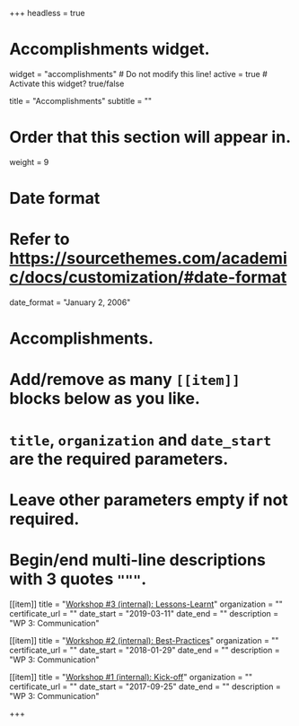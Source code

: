 +++
headless = true 
# Accomplishments widget.
widget = "accomplishments"  # Do not modify this line!
active = true # Activate this widget? true/false

title = "Accomplish&shy;ments"
subtitle = ""

# Order that this section will appear in.
weight = 9

# Date format
#   Refer to https://sourcethemes.com/academic/docs/customization/#date-format
date_format = "January 2, 2006"

# Accomplishments.
#   Add/remove as many `[[item]]` blocks below as you like.
#   `title`, `organization` and `date_start` are the required parameters.
#   Leave other parameters empty if not required.
#   Begin/end multi-line descriptions with 3 quotes `"""`.

[[item]]
  title = "[Workshop #3 (internal): Lessons-Learnt](talk/2019-03-11_workshop-lessons-learned)"
  organization = ""
  certificate_url = ""
  date_start = "2019-03-11"
  date_end = ""
  description = "WP 3: Communication"


[[item]]
  title = "[Workshop #2 (internal): Best-Practices](talk/2018-01-29_workshop-best-practices/)"
  organization = ""
  certificate_url = ""
  date_start = "2018-01-29"
  date_end = ""
  description = "WP 3: Communication"
  
[[item]]
  title = "[Workshop #1 (internal): Kick-off](talk/2017-09-25_workshop-kickoff/)"
  organization = ""
  certificate_url = ""
  date_start = "2017-09-25"
  date_end = ""
  description = "WP 3: Communication"


+++
